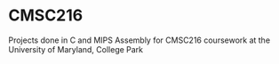 # CMSC216
Projects done in C and MIPS Assembly for CMSC216 coursework at the University of Maryland, College Park
